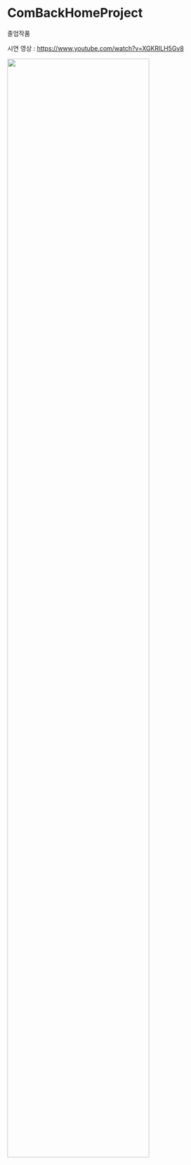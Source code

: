 # ComBackHomeProject
졸업작품

시연 영상 : https://www.youtube.com/watch?v=XGKRlLH5Gv8



<img width="80%" src="https://www.youtube.com/watch?v=XGKRlLH5Gv8"/>
